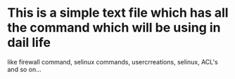# This is a simple text file which has all the command which will be using in dail life

like firewall command, selinux commands, usercrreations, selinux,
ACL's and so on...
